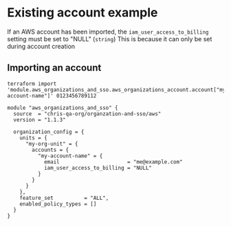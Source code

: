 # Existing account example

If an AWS account has been imported, the `iam_user_access_to_billing` setting must be set to "NULL" (`string`)
This is because it can only be set during account creation

## Importing an account

```
terraform import 'module.aws_organizations_and_sso.aws_organizations_account.account["my-account-name"]' 0123456789112
```

```
module "aws_organizations_and_sso" {
  source  = "chris-qa-org/organzation-and-sso/aws"
  version = "1.1.3"

  organization_config = {
    units = {
      "my-org-unit" = {
        accounts = {
          "my-account-name" = {
            email                      = "me@example.com"
            iam_user_access_to_billing = "NULL"
          }
        }
      }
    },
    feature_set          = "ALL",
    enabled_policy_types = []
  }
}
```
